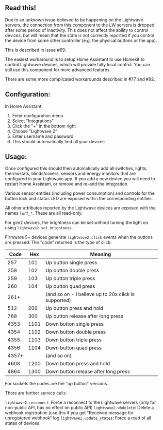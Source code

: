 ## Read this!
Due to an unknown issue believed to be happening on the Lightwave servers, the connection from this component to the LW servers is dropped after some period of inactivity. This does not affect the ability to control devices, but will mean that the state is not correctly reported if you control the device from some other controller (e.g. the physical buttons or the app).

This is described in issue #69.

The easiest workaround is to setup Home Assistant to use Homekit to control Lightwave devices, which will provide fully local control. You can still use this component for more advanced features.

There are some more complicated workarounds described in #77 and #92.

## Configuration:
In Home Assistant:

1. Enter configuration menu
2. Select "Integrations"
3. Click the "+" in the bottom right
4. Choose "Lightwave 2"
5. Enter username and password
6. This should automatically find all your devices

## Usage:
Once configured this should then automatically add all switches, lights, thermostats, blinds/covers, sensors and energy monitors that are configured in your Lightwave app. If you add a new device you will need to restart Home Assistant, or remove and re-add the integration.

Various sensor entities (including power consumption) and controls for the button lock and status LED are exposed within the corresponding entities.

All other attributes reported by the Lightwave devices are exposed with the names `lwrf_*`. These are all read-only.

For gen2 devices, the brightness can be set without turning the light on using `lightwave2.set_brightness`.

Firmware 5+ devices generate `lightwave2.click` events when the buttons are pressed. The "code" returned is the type of click:

Code|Hex|Meaning
----|----|----
257|101|Up button single press
258|102|Up button double press
259|103|Up button triple press
260|104|Up button quad press
261+||(and so on - I believe up to 20x click is supported)
512|200|Up button press and hold
768|300|Up button release after long press
4353|1101|Down button single press
4354|1102|Down button double press
4355|1103|Down button triple press
4356|1104|Down button quad press
4357+||(and so on)
4608|1200|Down button press and hold
4864|1300|Down button release after long press

For sockets the codes are the "up button" versions.

There are further service calls:

`lightwave2.reconnect`: Force a reconnect to the Lightwave servers (only for non-public API, has no effect on public API)
`lightwave2.whdelete`: Delete a webhook registration (use this if you get "Received message for unregistered webhook" log 
`lightwave2.update_states`: Force a read of all states of devices